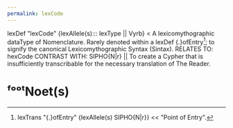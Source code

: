 ```yaml
---
permalink: lexCode
---
```

lexDef "lexCode" {lexAllele(s)::: lexType || Vyrb} < A lexicomythographic dataType of Nomenclature. Rarely denoted within a lexDef {.}ofEntry[^lexTrans]; to signify the canonical Lexicomythographic Syntax (Sintax). RELATES TO: hexCode CONTRAST WITH: SIPHO{N|r} || To create a Cypher that is insufficiently transcribable for the necessary translation of The Reader.
# ᶠᵒᵒᵗNoet(s)

[^lexTrans]: lexTrans "{.}ofEntry" {lexAllele(s) SIPHO{N|r}}  << "Point of Entry".